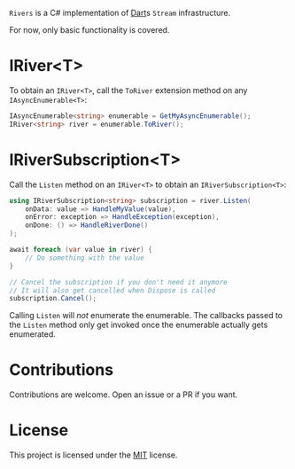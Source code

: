 `Rivers` is a C# implementation of [Dart](https://dart.dev)s `Stream` infrastructure.

For now, only basic functionality is covered.

# IRiver\<T>

To obtain an `IRiver<T>`, call the `ToRiver` extension method on any `IAsyncEnumerable<T>`:

```csharp
IAsyncEnumerable<string> enumerable = GetMyAsyncEnumerable();
IRiver<string> river = enumerable.ToRiver();
```

# IRiverSubscription\<T>

Call the `Listen` method on an `IRiver<T>` to obtain an `IRiverSubscription<T>`:

```csharp
using IRiverSubscription<string> subscription = river.Listen(
    onData: value => HandleMyValue(value),
    onError: exception => HandleException(exception),
    onDone: () => HandleRiverDone()
);

await foreach (var value in river) {
    // Do something with the value
}

// Cancel the subscription if you don't need it anymore
// It will also get cancelled when Dispose is called
subscription.Cancel();
```

Calling `Listen` will _not_ enumerate the enumerable.
The callbacks passed to the `Listen` method only get invoked once the enumerable actually gets enumerated.

# Contributions

Contributions are welcome. Open an issue or a PR if you want.

# License

This project is licensed under the [MIT](./LICENSE) license.
